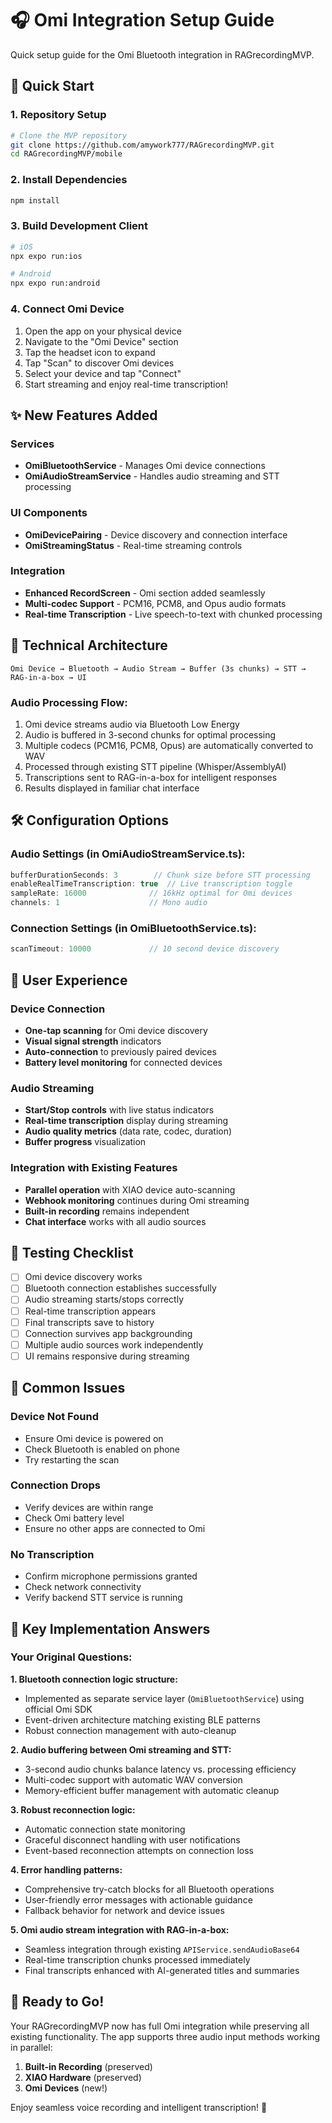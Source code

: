# 🎧 Omi Integration Setup Guide

Quick setup guide for the Omi Bluetooth integration in RAGrecordingMVP.

## 🚀 Quick Start

### 1. Repository Setup
```bash
# Clone the MVP repository
git clone https://github.com/amywork777/RAGrecordingMVP.git
cd RAGrecordingMVP/mobile
```

### 2. Install Dependencies  
```bash
npm install
```

### 3. Build Development Client
```bash
# iOS
npx expo run:ios

# Android  
npx expo run:android
```

### 4. Connect Omi Device
1. Open the app on your physical device
2. Navigate to the "Omi Device" section
3. Tap the headset icon to expand
4. Tap "Scan" to discover Omi devices
5. Select your device and tap "Connect"
6. Start streaming and enjoy real-time transcription!

## ✨ New Features Added

### Services
- **OmiBluetoothService** - Manages Omi device connections
- **OmiAudioStreamService** - Handles audio streaming and STT processing

### UI Components  
- **OmiDevicePairing** - Device discovery and connection interface
- **OmiStreamingStatus** - Real-time streaming controls

### Integration
- **Enhanced RecordScreen** - Omi section added seamlessly
- **Multi-codec Support** - PCM16, PCM8, and Opus audio formats
- **Real-time Transcription** - Live speech-to-text with chunked processing

## 🔧 Technical Architecture

```
Omi Device → Bluetooth → Audio Stream → Buffer (3s chunks) → STT → RAG-in-a-box → UI
```

### Audio Processing Flow:
1. Omi device streams audio via Bluetooth Low Energy
2. Audio is buffered in 3-second chunks for optimal processing
3. Multiple codecs (PCM16, PCM8, Opus) are automatically converted to WAV
4. Processed through existing STT pipeline (Whisper/AssemblyAI)
5. Transcriptions sent to RAG-in-a-box for intelligent responses
6. Results displayed in familiar chat interface

## 🛠️ Configuration Options

### Audio Settings (in OmiAudioStreamService.ts):
```typescript
bufferDurationSeconds: 3        // Chunk size before STT processing
enableRealTimeTranscription: true  // Live transcription toggle
sampleRate: 16000              // 16kHz optimal for Omi devices  
channels: 1                    // Mono audio
```

### Connection Settings (in OmiBluetoothService.ts):
```typescript
scanTimeout: 10000             // 10 second device discovery
```

## 📱 User Experience

### Device Connection
- **One-tap scanning** for Omi device discovery
- **Visual signal strength** indicators
- **Auto-connection** to previously paired devices
- **Battery level monitoring** for connected devices

### Audio Streaming
- **Start/Stop controls** with live status indicators
- **Real-time transcription** display during streaming  
- **Audio quality metrics** (data rate, codec, duration)
- **Buffer progress** visualization

### Integration with Existing Features
- **Parallel operation** with XIAO device auto-scanning
- **Webhook monitoring** continues during Omi streaming
- **Built-in recording** remains independent
- **Chat interface** works with all audio sources

## 🧪 Testing Checklist

- [ ] Omi device discovery works
- [ ] Bluetooth connection establishes successfully  
- [ ] Audio streaming starts/stops correctly
- [ ] Real-time transcription appears
- [ ] Final transcripts save to history
- [ ] Connection survives app backgrounding
- [ ] Multiple audio sources work independently
- [ ] UI remains responsive during streaming

## 🐛 Common Issues

### Device Not Found
- Ensure Omi device is powered on
- Check Bluetooth is enabled on phone
- Try restarting the scan

### Connection Drops  
- Verify devices are within range
- Check Omi battery level
- Ensure no other apps are connected to Omi

### No Transcription
- Confirm microphone permissions granted
- Check network connectivity  
- Verify backend STT service is running

## 🎯 Key Implementation Answers

### Your Original Questions:

**1. Bluetooth connection logic structure:**
- Implemented as separate service layer (`OmiBluetoothService`) using official Omi SDK
- Event-driven architecture matching existing BLE patterns
- Robust connection management with auto-cleanup

**2. Audio buffering between Omi streaming and STT:**  
- 3-second audio chunks balance latency vs. processing efficiency
- Multi-codec support with automatic WAV conversion
- Memory-efficient buffer management with automatic cleanup

**3. Robust reconnection logic:**
- Automatic connection state monitoring
- Graceful disconnect handling with user notifications
- Event-based reconnection attempts on connection loss

**4. Error handling patterns:**
- Comprehensive try-catch blocks for all Bluetooth operations
- User-friendly error messages with actionable guidance  
- Fallback behavior for network and device issues

**5. Omi audio stream integration with RAG-in-a-box:**
- Seamless integration through existing `APIService.sendAudioBase64` 
- Real-time transcription chunks processed immediately
- Final transcripts enhanced with AI-generated titles and summaries

## 🎉 Ready to Go!

Your RAGrecordingMVP now has full Omi integration while preserving all existing functionality. The app supports three audio input methods working in parallel:

1. **Built-in Recording** (preserved)
2. **XIAO Hardware** (preserved) 
3. **Omi Devices** (new!)

Enjoy seamless voice recording and intelligent transcription! 🚀